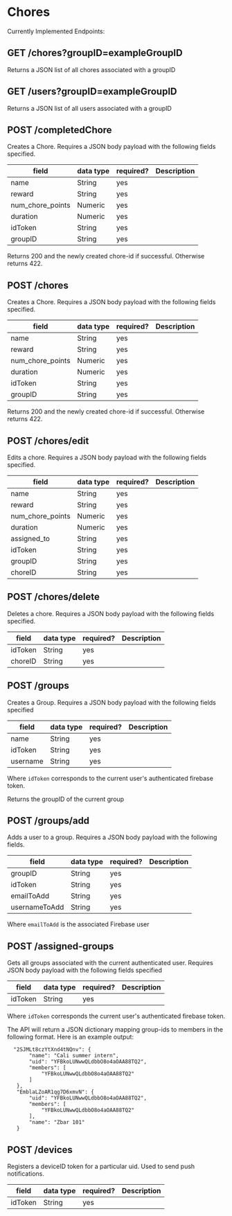 # Chores
Currently Implemented Endpoints:

## GET /chores?groupID=exampleGroupID
Returns a JSON list of all chores associated with a groupID

## GET /users?groupID=exampleGroupID
Returns a JSON list of all users associated with a groupID

## POST /completedChore
Creates a Chore. Requires a JSON body payload with the following
fields specified.

| field            | data type | required? | Description |
|------------------|-----------|-----------|-------------|
| name             | String    | yes       |             |
| reward           | String    | yes       |             |
| num_chore_points | Numeric   | yes       |             |
| duration | Numeric   | yes       |             |
| idToken      | String    | yes       |             |
| groupID      | String    | yes       |             |
Returns 200 and the newly created chore-id if successful. Otherwise returns 422.

## POST /chores
Creates a Chore. Requires a JSON body payload with the following
fields specified.

| field            | data type | required? | Description |
|------------------|-----------|-----------|-------------|
| name             | String    | yes       |             |
| reward           | String    | yes       |             |
| num_chore_points | Numeric   | yes       |             |
| duration | Numeric   | yes       |             |
| idToken      | String    | yes       |             |
| groupID      | String    | yes       |             |
Returns 200 and the newly created chore-id if successful. Otherwise returns 422.

## POST /chores/edit
Edits a chore. Requires a JSON body payload with the following fields specified.

| field            | data type | required? | Description |
|------------------|-----------|-----------|-------------|
| name             | String    | yes       |             |
| reward           | String    | yes       |             |
| num_chore_points | Numeric   | yes       |             |
| duration | Numeric   | yes       |             |
| assigned_to | String | yes       |             |
| idToken      | String    | yes       |             |
| groupID      | String    | yes       |             |
| choreID      | String    | yes       |             |

## POST /chores/delete
Deletes a chore. Requires a JSON body payload with the following fields specified.

| field            | data type | required? | Description |
|------------------|-----------|-----------|-------------|
| idToken      | String    | yes       |             |
| choreID      | String    | yes       |             |

## POST /groups
Creates a Group. Requires a JSON body payload with the following fields specified

| field            | data type | required? | Description |
|------------------|-----------|-----------|-------------|
| name             | String    | yes       |             |
| idToken           | String    | yes       |             |
| username         | String    | yes       |             |
Where `idToken` corresponds to the current user's authenticated firebase token.

Returns the groupID of the current group

## POST /groups/add
Adds a user to a group. Requires a JSON body payload with the following fields.

| field            | data type | required? | Description |
|------------------|-----------|-----------|-------------|
| groupID             | String    | yes       |             |
| idToken           | String    | yes       |             |
| emailToAdd           | String    | yes       |             |
| usernameToAdd           | String    | yes       |             |
Where `emailToAdd` is the associated Firebase user

## POST /assigned-groups
Gets all groups associated with the current authenticated user. Requires JSON
body payload with the following fields specified

| field            | data type | required? | Description |
|------------------|-----------|-----------|-------------|
| idToken          | String    | yes       |             |

Where `idToken` corresponds the current user's authenticated firebase token.

The API will return a JSON dictionary mapping group-ids to members in the following format. Here is an example output:
```
  "2SJMLt8czYtXnd4tNQnv": {
       "name": "Cali summer intern",
       "uid": "YFBkoLUNwwQLdbbO8o4aOAA88TQ2",
       "members": [
           "YFBkoLUNwwQLdbbO8o4aOAA88TQ2"
       ]
   },
   "EmblaLZoAR1qg7D6xmvN": {
       "uid": "YFBkoLUNwwQLdbbO8o4aOAA88TQ2",
       "members": [
           "YFBkoLUNwwQLdbbO8o4aOAA88TQ2"
       ],
       "name": "Zbar 101"
   }
```

## POST /devices
Registers a deviceID token for a particular uid. Used to send push notifications.

| field            | data type | required? | Description |
|------------------|-----------|-----------|-------------|
| idToken          | String    | yes       |             |
